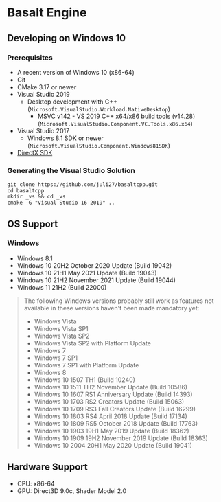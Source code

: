 # Basalt Engine
## Developing on Windows 10
### Prerequisites
* A recent version of Windows 10 (x86-64)
* Git
* CMake 3.17 or newer
* Visual Studio 2019
  * Desktop development with C++
  (`Microsoft.VisualStudio.Workload.NativeDesktop`)
    * MSVC v142 - VS 2019 C++ x64/x86 build tools (v14.28)
    (`Microsoft.VisualStudio.Component.VC.Tools.x86.x64`)
* Visual Studio 2017
  * Windows 8.1 SDK or newer (`Microsoft.VisualStudio.Component.Windows81SDK`)
* [DirectX SDK](https://www.microsoft.com/en-us/download/details.aspx?id=6812)

### Generating the Visual Studio Solution
    git clone https://github.com/juli27/basaltcpp.git
    cd basaltcpp
    mkdir _vs && cd _vs
    cmake -G "Visual Studio 16 2019" ..

## OS Support
### Windows
* Windows 8.1
* Windows 10 20H2 October 2020 Update (Build 19042)
* Windows 10 21H1 May 2021 Update (Build 19043)
* Windows 10 21H2 November 2021 Update (Build 19044)
* Windows 11 21H2 (Build 22000)

> The following Windows versions probably still work as features not available
in these versions haven't been made mandatory yet:
> * Windows Vista
> * Windows Vista SP1
> * Windows Vista SP2
> * Windows Vista SP2 with Platform Update
> * Windows 7
> * Windows 7 SP1
> * Windows 7 SP1 with Platform Update
> * Windows 8
> * Windows 10 1507 TH1 (Build 10240)
> * Windows 10 1511 TH2 November Update (Build 10586)
> * Windows 10 1607 RS1 Anniversary Update (Build 14393)
> * Windows 10 1703 RS2 Creators Update (Build 15063)
> * Windows 10 1709 RS3 Fall Creators Update (Build 16299)
> * Windows 10 1803 RS4 April 2018 Update (Build 17134)
> * Windows 10 1809 RS5 October 2018 Update (Build 17763)
> * Windows 10 1903 19H1 May 2019 Update (Build 18362)
> * Windows 10 1909 19H2 November 2019 Update (Build 18363)
> * Windows 10 2004 20H1 May 2020 Update (Build 19041)

## Hardware Support
* CPU: x86-64
* GPU: Direct3D 9.0c, Shader Model 2.0
